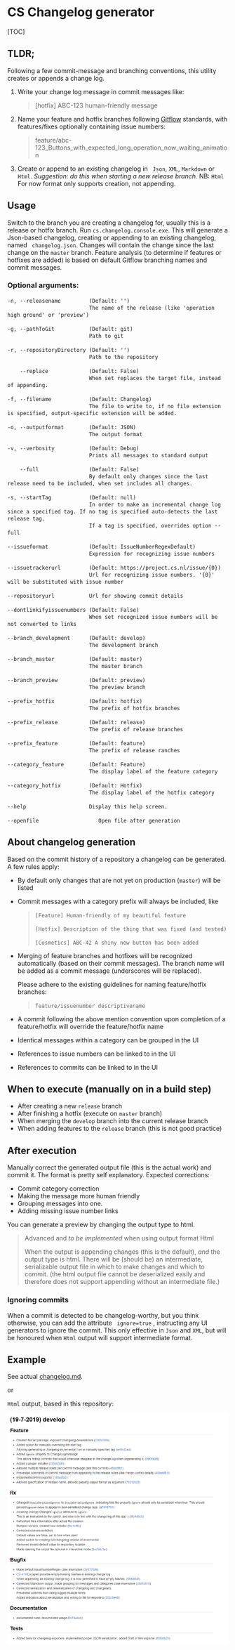 # CS Changelog generator

[TOC]

## TLDR;

Following a few commit-message and branching conventions, this utility creates or appends a change log.

1. Write your change log message in commit messages like:

   > [hotfix] ABC-123 human-friendly message 

2. Name your feature and hotfix branches following [Gitflow](https://nvie.com/posts/a-successful-git-branching-model/) standards, with features/fixes optionally containing issue numbers:

   > feature/abc-123_Buttons_with_expected_long_operation_now_waiting_animation 

3. Create or append to an existing changelog in ` Json`, `XML`, `Markdown` or `Html`.
   *Suggestion: do this when starting a new release branch.*
   NB: `Html`  For now format only supports creation, not appending.

## Usage

Switch to the branch you are creating a changelog for, usually this is a release or hotfix branch.
Run `cs.changelog.console.exe`. 
This will generate a Json-based changelog, creating or appending to an existing changelog, named ` changelog.json`. Changes will contain the change since the last change on the `master` branch.
Feature analysis (to determine if features or hotfixes are added) is based on default Gitflow branching names and commit messages.

### Optional arguments:

```
-n, --releasename         (Default: '')
                          The name of the release (like 'operation high ground' or 'preview')

-g, --pathToGit           (Default: git)
                          Path to git

-r, --repositoryDirectory (Default: '')
                          Path to the repository

    --replace             (Default: False)
                          When set replaces the target file, instead of appending.

-f, --filename            (Default: Changelog)
                          The file to write to, if no file extension is specified, output-specific extension will be added.

-o, --outputformat        (Default: JSON)
                          The output format

-v, --verbosity           (Default: Debug)
                          Prints all messages to standard output

    --full                (Default: False)
                          By default only changes since the last release need to be included, when set includes all changes.

-s, --startTag            (Default: null)
                          In order to make an incremental change log since a specified tag. If no tag is specified auto-detects the last release tag.
                          If a tag is specified, overrides option --full

--issueformat             (Default: IssueNumberRegexDefault)
                          Expression for recognizing issue numbers

--issuetrackerurl         (Default: https://project.cs.nl/issue/{0})
                          Url for recognizing issue numbers. '{0}' will be substituted with issue number

--repositoryurl           Url for showing commit details

--dontlinkifyissuenumbers (Default: False)
                          When set recognized issue numbers will be not converted to links

--branch_development      (Default: develop)
                          The development branch

--branch_master           (Default: master)
                          The master branch

--branch_preview          (Default: preview)
                          The preview branch

--prefix_hotfix           (Default: hotfix)
                          The prefix of hotfix branches

--prefix_release          (Default: release)
                          The prefix of release branches

--prefix_feature          (Default: feature)
                          The prefix of release ranches

--category_feature        (Default: Feature)
                          The display label of the feature category

--category_hotfix         (Default: Hotfix)
                          The display label of the hotfix category

--help                    Display this help screen.

--openfile                   Open file after generation
```

## About changelog generation

Based on the commit history of a repository a changelog can be generated. A few rules apply:

- By default only changes that are not yet on production (`master`) will be listed

- Commit messages with a category prefix will always be included, like

  > `[Feature] Human-friendly of my beautiful feature`
  >
  > `[Hotfix] Description of the thing that was fixed (and tested)` 
  >
  > `[Cosmetics] ABC-42 A shiny new button has been added`

- Merging of feature branches and hotfixes will be recognized automatically (based on their commit messages). The branch name will be added as a commit message (underscores will be replaced).

  Please adhere to the existing guidelines for naming feature/hotfix branches:

  > `feature/issuenumber descriptivename`

- A commit following the above mention convention upon completion of a feature/hotfix will override the feature/hotfix name

- Identical messages within a category can be grouped in the UI 

- References to issue numbers can be linked to in the UI

- References to commits can be linked to in the UI

## When to execute (manually on in a build step)

- After creating a new `release` branch
- After finishing a hotfix (execute on ``master`` branch)
- When merging the ``develop`` branch into the current release branch
- When adding features to the `release` branch (this is not good practice)

## After execution

Manually correct the generated output file (this is the actual work) and commit it. The format is pretty self explanatory.
Expected corrections:

- Commit category correction
- Making the message more human friendly
- Grouping messages into one.
- Adding missing issue number links

You can generate a preview by changing the output type to html.

> Advanced and *to be implemented* when using output format Html
>
> When the output is appending changes (this is the default), *and* the output type is html. There will be (should be) an intermediate, serializable output file in which to make changes and which to commit. (the html output file cannot be deserialized easily and therefore does not support appending without an intermediate file.)

### Ignoring commits

When a commit is detected to be changelog-worthy, but you think otherwise, you can add the attribute ` ignore=true` , instructing any UI generators to ignore the commit. This only effective in `Json` and `XML`, but will be honoured when `Html` output will support intermediate format.

## Example

See actual [changelog.md](changelog.md).

or

`Html` output, based in this repository: 

![Example output](Changelog_Example.png)

